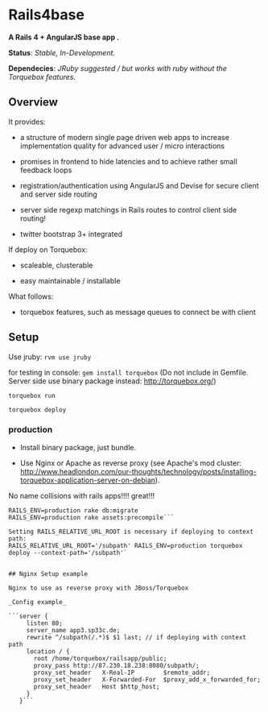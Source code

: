 # Rails4base

__A Rails 4 + AngularJS base app .__

__Status__: _Stable, In-Development._

__Dependecies__: _JRuby suggested / but works with ruby without the Torquebox features._

## Overview

It provides:

* a structure of modern single page driven web apps to increase implementation quality for advanced user / micro interactions

* promises in frontend to hide latencies and to achieve rather small feedback loops

* registration/authentication using AngularJS and Devise for secure client and server side routing

* server side regexp matchings in Rails routes to control client side routing!

* twitter bootstrap 3+ integrated

If deploy on Torquebox:

* scaleable, clusterable

* easy maintainable / installable

What follows:

* torquebox features, such as message queues to connect be with client

## Setup

Use jruby:
`rvm use jruby`

for testing in console:
`gem install torquebox`
(Do not include in Gemfile. Server side use binary package instead: http://torquebox.org/)

`torquebox run`

`torquebox deploy`

### production

* Install binary package, just bundle.

* Use Nginx or Apache  as reverse proxy (see Apache's mod cluster: http://www.headlondon.com/our-thoughts/technology/posts/installing-torquebox-application-server-on-debian).

No name collisions with rails apps!!!! great!!!

```bundle
RAILS_ENV=production rake db:migrate
RAILS_ENV=production rake assets:precompile```

Setting RAILS_RELATIVE_URL_ROOT is necessary if deploying to context path:
RAILS_RELATIVE_URL_ROOT='/subpath' RAILS_ENV=production torquebox deploy --context-path='/subpath'`


## Nginx Setup example

Nginx to use as reverse proxy with JBoss/Torquebox

_Config example_

```server {
     listen 80;
     server_name app3.sp33c.de;
     rewrite ^/subpath(/.*)$ $1 last; // if deploying with context path
     location / {
       root /home/torquebox/railsapp/public;
       proxy_pass http://87.230.18.238:8080/subpath/;
       proxy_set_header   X-Real-IP        $remote_addr;
       proxy_set_header   X-Forwarded-For  $proxy_add_x_forwarded_for;
       proxy_set_header   Host $http_host;
     }
   }```
